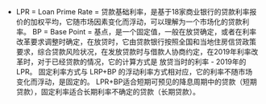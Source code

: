 - LPR = Loan Prime Rate = 贷款基础利率，是基于18家商业银行的贷款利率报价的加权平均，它随市场因素变化而浮动，可以理解为一个市场化的贷款利率。
  BP = Base Point = 基点，是一个固定值，一般在放贷确定，或者在利率改革要求调整时确定，在放贷时，它由贷款银行按照全国和当地住房信贷政策要求，综合贷款风险状况，在发放贷款时与借款人协商约定，在2019年利率改革时，对于已经贷款的情况，它的计算方式是 放贷当时的利率 - 2019年的LPR。
  固定利率方式与 LRP+BP 的浮动利率方式相对应，它的利率不随市场变化而浮动，是固定的。
  LPR+BP适合短期可预见的降息周期中的贷款（短期贷款），固定利率适合长期利率不确定的贷款（长期贷款）。